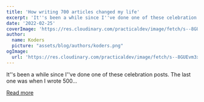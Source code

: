 ```yaml
---
title: 'How writing 700 articles changed my life'
excerpt: 'It''s been a while since I''ve done one of these celebration posts. The last one was when I wrote 500...'
date: '2022-02-25'
coverImage: 'https://res.cloudinary.com/practicaldev/image/fetch/s--8GUEvm3x--/c_imagga_scale,f_auto,fl_progressive,h_420,q_auto,w_1000/https://dev-to-uploads.s3.amazonaws.com/uploads/articles/n30m3lmaa0he74c3knib.jpg'
author:
  name: Koders
  picture: "assets/blog/authors/koders.png"
ogImage:
  url: 'https://res.cloudinary.com/practicaldev/image/fetch/s--8GUEvm3x--/c_imagga_scale,f_auto,fl_progressive,h_420,q_auto,w_1000/https://dev-to-uploads.s3.amazonaws.com/uploads/articles/n30m3lmaa0he74c3knib.jpg'
---
```


It''s been a while since I''ve done one of these celebration posts. The last one was when I wrote 500...

[Read more](https://dev.to/dailydevtips1/how-writing-700-articles-changed-my-life-3k8d)
